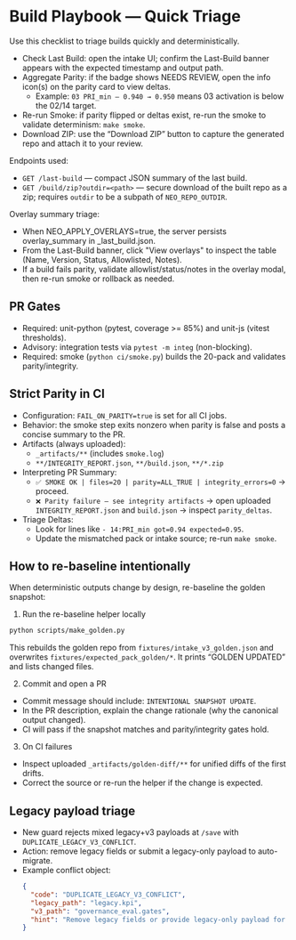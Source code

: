 # Build Playbook — Quick Triage

Use this checklist to triage builds quickly and deterministically.

- Check Last Build: open the intake UI; confirm the Last-Build banner appears with the expected timestamp and output path.
- Aggregate Parity: if the badge shows NEEDS REVIEW, open the info icon(s) on the parity card to view deltas.
  - Example: `03 PRI_min — 0.940 → 0.950` means 03 activation is below the 02/14 target.
- Re-run Smoke: if parity flipped or deltas exist, re-run the smoke to validate determinism: `make smoke`.
- Download ZIP: use the “Download ZIP” button to capture the generated repo and attach it to your review.

Endpoints used:
- `GET /last-build` — compact JSON summary of the last build.
- `GET /build/zip?outdir=<path>` — secure download of the built repo as a zip; requires `outdir` to be a subpath of `NEO_REPO_OUTDIR`.


Overlay summary triage:
- When NEO_APPLY_OVERLAYS=true, the server persists overlay_summary in _last_build.json.
- From the Last-Build banner, click "View overlays" to inspect the table (Name, Version, Status, Allowlisted, Notes).
- If a build fails parity, validate allowlist/status/notes in the overlay modal, then re-run smoke or rollback as needed.

## PR Gates

- Required: unit-python (pytest, coverage >= 85%) and unit-js (vitest thresholds).
- Advisory: integration tests via `pytest -m integ` (non-blocking).
- Required: smoke (`python ci/smoke.py`) builds the 20-pack and validates parity/integrity.

## Strict Parity in CI

- Configuration: `FAIL_ON_PARITY=true` is set for all CI jobs.
- Behavior: the smoke step exits nonzero when parity is false and posts a concise summary to the PR.
- Artifacts (always uploaded):
  - `_artifacts/**` (includes `smoke.log`)
  - `**/INTEGRITY_REPORT.json`, `**/build.json`, `**/*.zip`
- Interpreting PR Summary:
  - `✅ SMOKE OK | files=20 | parity=ALL_TRUE | integrity_errors=0` → proceed.
  - `❌ Parity failure — see integrity artifacts` → open uploaded `INTEGRITY_REPORT.json` and `build.json` → inspect `parity_deltas`.
- Triage Deltas:
  - Look for lines like `- 14:PRI_min got=0.94 expected=0.95`.
  - Update the mismatched pack or intake source; re-run `make smoke`.

## How to re-baseline intentionally

When deterministic outputs change by design, re-baseline the golden snapshot:

1) Run the re-baseline helper locally

```bash
python scripts/make_golden.py
```

This rebuilds the golden repo from `fixtures/intake_v3_golden.json` and overwrites
`fixtures/expected_pack_golden/*`. It prints “GOLDEN UPDATED” and lists changed files.

2) Commit and open a PR

- Commit message should include: `INTENTIONAL SNAPSHOT UPDATE`.
- In the PR description, explain the change rationale (why the canonical output changed).
- CI will pass if the snapshot matches and parity/integrity gates hold.

3) On CI failures

- Inspect uploaded `_artifacts/golden-diff/**` for unified diffs of the first drifts.
- Correct the source or re-run the helper if the change is expected.


## Legacy payload triage

- New guard rejects mixed legacy+v3 payloads at `/save` with `DUPLICATE_LEGACY_V3_CONFLICT`.
- Action: remove legacy fields or submit a legacy-only payload to auto-migrate.
- Example conflict object:
  ```json
  {
    "code": "DUPLICATE_LEGACY_V3_CONFLICT",
    "legacy_path": "legacy.kpi",
    "v3_path": "governance_eval.gates",
    "hint": "Remove legacy fields or provide legacy-only payload for auto-migration."
  }
  ```
